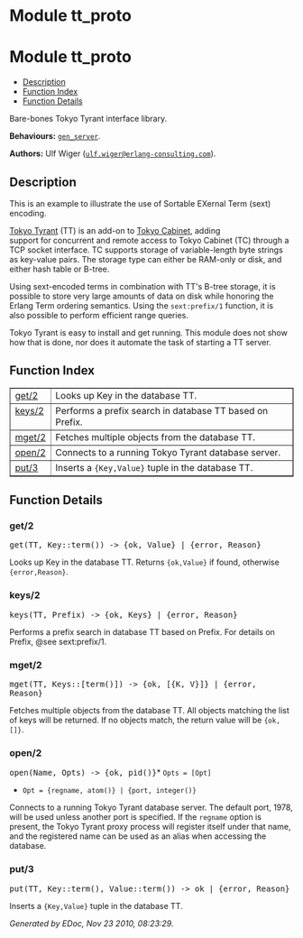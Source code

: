 Module tt_proto
===============


<h1>Module tt_proto</h1>

* [Description](#description)
* [Function Index](#index)
* [Function Details](#functions)


Bare-bones Tokyo Tyrant interface library.



__Behaviours:__ [`gen_server`](gen_server.md).

__Authors:__ Ulf Wiger ([`ulf.wiger@erlang-consulting.com`](mailto:ulf.wiger@erlang-consulting.com)).

<h2><a name="description">Description</a></h2>



 
This is an example to illustrate the use of Sortable EXernal Term (sext)  
encoding.



[Tokyo Tyrant](http://1978th.net/tokyotyrant/) (TT) is an add-on
to [Tokyo Cabinet](http://1978th.net/tokyocabinet/), adding  
support for concurrent and remote access to Tokyo Cabinet (TC) through a  
TCP socket interface. TC supports storage of variable-length byte strings  
as key-value pairs. The storage type can either be RAM-only or disk, and  
either hash table or B-tree.



Using sext-encoded terms in combination with TT's B-tree storage, it is
possible to store very large amounts of data on disk while honoring the
Erlang Term ordering semantics. Using the `sext:prefix/1` function, it is  
also possible to perform efficient range queries.

Tokyo Tyrant is easy to install and get running. This module does not show
how that is done, nor does it automate the task of starting a TT server.


<h2><a name="index">Function Index</a></h2>



<table width="100%" border="1" cellspacing="0" cellpadding="2" summary="function index"><tr><td valign="top"><a href="#get-2">get/2</a></td><td>Looks up Key in the database TT.</td></tr><tr><td valign="top"><a href="#keys-2">keys/2</a></td><td>Performs a prefix search in database TT based on Prefix.</td></tr><tr><td valign="top"><a href="#mget-2">mget/2</a></td><td>Fetches multiple objects from the database TT.</td></tr><tr><td valign="top"><a href="#open-2">open/2</a></td><td>Connects to a running Tokyo Tyrant database server.</td></tr><tr><td valign="top"><a href="#put-3">put/3</a></td><td>Inserts a <code>{Key,Value}</code> tuple in the database TT.</td></tr></table>


<a name="functions"></a>


<h2>Function Details</h2>


<a name="get-2"></a>


<h3>get/2</h3>





<tt>get(TT, Key::term()) -> {ok, Value} | {error, Reason}</tt>



Looks up Key in the database TT.
Returns `{ok,Value}` if found, otherwise `{error,Reason}`.
<a name="keys-2"></a>


<h3>keys/2</h3>





<tt>keys(TT, Prefix) -> {ok, Keys} | {error, Reason}</tt>



Performs a prefix search in database TT based on Prefix.
For details on Prefix, @see sext:prefix/1.
<a name="mget-2"></a>


<h3>mget/2</h3>





<tt>mget(TT, Keys::[term()]) -> {ok, [{K, V}]} | {error, Reason}</tt>



Fetches multiple objects from the database TT.
All objects matching the list of keys will be returned. If no objects match,
the return value will be `{ok, []}`.
<a name="open-2"></a>


<h3>open/2</h3>





<tt>open(Name, Opts) -> {ok, pid()}</tt>* `Opts = [Opt]`
* `Opt = {regname, atom()} | {port, integer()}`




Connects to a running Tokyo Tyrant database server.
The default port, 1978, will be used unless another port is specified.
If the `regname` option is present, the Tokyo Tyrant proxy process will
register itself under that name, and the registered name can be used as
an alias when accessing the database.
<a name="put-3"></a>


<h3>put/3</h3>





<tt>put(TT, Key::term(), Value::term()) -> ok | {error, Reason}</tt>



Inserts a `{Key,Value}` tuple in the database TT.

_Generated by EDoc, Nov 23 2010, 08:23:29._